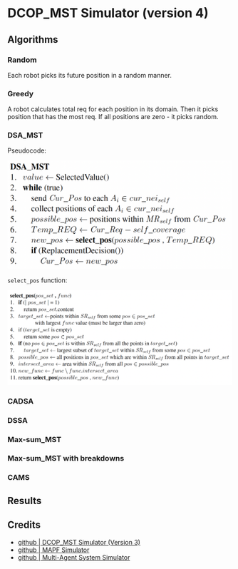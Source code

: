 # DCOP_MST Simulator (version 4)


## Algorithms

### Random

Each robot picks its future position in a random manner.

### Greedy

A robot calculates total req for each position in its domain. Then it picks position that has the most req. If all positions are zero - it picks random.

### DSA_MST

Pseudocode:

![](static/DSA_MST.png)

`select_pos` function:

![](static/select_pos.png)

### CADSA

### DSSA

### Max-sum_MST

### Max-sum_MST with breakdowns

### CAMS


## Results


## Credits

- [github | DCOP_MST Simulator (Version 3)](https://github.com/Arseni1919/dcop_simulator_3)
- [github | MAPF Simulator](https://github.com/Arseni1919/MAPF_Simulator)
- [github | Multi-Agent System Simulator](https://github.com/Arseni1919/mas_simulator_1)